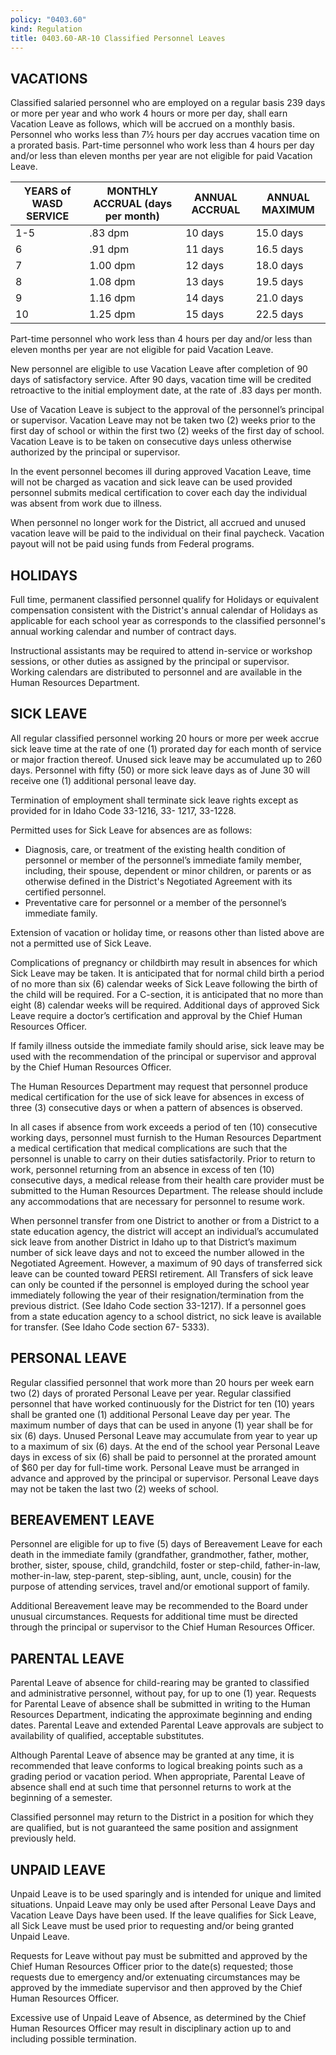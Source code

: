 ```yaml
---
policy: "0403.60"
kind: Regulation
title: 0403.60-AR-10 Classified Personnel Leaves
---
```


## VACATIONS

Classified salaried personnel who are employed on a regular basis 239 days or more per year and who work 4 hours or more per day, shall earn Vacation Leave as follows, which will be accrued on a monthly basis.  Personnel who works less than 7½ hours per day accrues vacation time on a prorated basis.  Part-time personnel who work less than 4 hours per day and/or less than eleven months per year are not eligible for paid Vacation Leave. 

| YEARS of WASD SERVICE | MONTHLY ACCRUAL (days per month) | ANNUAL ACCRUAL | ANNUAL MAXIMUM |
|-------|----------------------------------|----------------|----------------|
| 1-5   | .83 dpm                          | 10 days        | 15.0 days      |
| 6     | .91 dpm                          | 11 days        | 16.5 days      |
| 7     | 1.00 dpm                         | 12 days        | 18.0 days      |
| 8     | 1.08 dpm                         | 13 days        | 19.5 days      |
| 9     | 1.16 dpm                         | 14 days        | 21.0 days      |
| 10    | 1.25 dpm                         | 15 days        | 22.5 days      |

 Part-time personnel who work less than 4 hours per day and/or less than eleven months per year are not eligible for paid Vacation Leave. 

New personnel are eligible to use Vacation Leave after completion of 90 days of satisfactory service. After 90 days, vacation time will be credited retroactive to the initial employment date, at the rate of .83 days per month. 

Use of Vacation Leave is subject to the approval of the personnel’s principal or supervisor.  Vacation Leave may not be taken two (2) weeks prior to the first day of school or within the first two (2) weeks of the first day of school. Vacation Leave is to be taken on consecutive days unless otherwise authorized by the principal or supervisor.

In the event personnel becomes ill during approved Vacation Leave, time will not be charged as vacation and sick leave can be used provided personnel submits medical certification to cover each day the individual was absent from work due to illness. 

When personnel no longer work for the District, all accrued and unused vacation leave will be paid to the individual on their final paycheck. Vacation payout will not be paid using funds from Federal programs.

## HOLIDAYS

Full time, permanent classified personnel qualify for Holidays or equivalent compensation consistent with the District's annual calendar of Holidays as applicable for each school year as corresponds to the classified personnel's annual working calendar and number of contract days.
 
Instructional assistants may be required to attend in-service or workshop sessions, or other duties as assigned by the principal or supervisor.  Working calendars are distributed to personnel and are available in the Human Resources Department. 

## SICK LEAVE

All regular classified personnel working 20 hours or more per week accrue sick leave time at the rate of one (1) prorated day for each month of service or major fraction thereof. Unused sick leave may be accumulated up to 260 days. Personnel with fifty (50) or more sick leave days as of June 30 will receive one (1) additional personal leave day. 

Termination of employment shall terminate sick leave rights except as provided for in Idaho Code 33-1216, 33- 1217, 33-1228.

Permitted uses for Sick Leave for absences are as follows:
 - Diagnosis, care, or treatment of the existing health condition of personnel or member of the personnel’s immediate family member, including, their spouse, dependent or minor children, or parents or as otherwise defined in the District's Negotiated Agreement with its certified personnel.
- Preventative care for personnel or a member of the personnel’s immediate family.

Extension of vacation or holiday time, or reasons other than listed above are not a permitted use of Sick Leave.

Complications of pregnancy or childbirth may result in absences for which Sick Leave may be taken.  It is anticipated that for normal child birth a period of no more than six (6) calendar weeks of Sick Leave following the birth of the child will be required.  For a C-section, it is anticipated that no more than eight (8) calendar weeks will be required.   Additional days of approved Sick Leave require a doctor’s certification and approval by the Chief Human Resources Officer.

If family illness outside the immediate family should arise, sick leave may be used with the recommendation of the principal or supervisor and approval by the Chief Human Resources Officer.

The Human Resources Department may request that personnel produce medical certification for the use of sick leave for absences in excess of three (3) consecutive days or when a pattern of absences is observed.

In all cases if absence from work exceeds a period of ten (10) consecutive working days, personnel must furnish to the Human Resources Department a medical certification that medical complications are such that the personnel is unable to carry on their duties satisfactorily.  Prior to return to work, personnel returning from an absence in excess of ten (10) consecutive days, a medical release from their health care provider must be submitted to the Human Resources Department.  The release should include any accommodations that are necessary for personnel to resume work. 

When personnel transfer from one District to another or from a District to a state education agency, the district will accept an individual’s accumulated sick leave from another District in Idaho up to that District’s maximum number of sick leave days and not to exceed the number allowed in the Negotiated Agreement. However, a maximum of 90 days of transferred sick leave can be counted toward PERSI retirement. All Transfers of sick leave can only be counted if the personnel is employed during the school year immediately following the year of their resignation/termination from the previous district. (See Idaho Code section 33-1217). If a personnel goes from a state education agency to a school district, no sick leave is available for transfer. (See Idaho Code section 67- 5333).

## PERSONAL LEAVE

Regular classified personnel that work more than 20 hours per week earn two (2) days of prorated Personal Leave per year.  Regular classified personnel that have worked continuously for the District for ten (10) years shall be granted one (1) additional Personal Leave day per year.  The maximum number of days that can be used in anyone (1) year shall be for six (6) days.  Unused Personal Leave may accumulate from year to year up to a maximum of six (6) days.  At the end of the school year Personal Leave days in excess of six (6) shall be paid to personnel at the prorated amount of $60 per day for full-time work.  Personal Leave must be arranged in advance and approved by the principal or supervisor.  Personal Leave days may not be taken the last two (2) weeks of school.

## BEREAVEMENT LEAVE

Personnel are eligible for up to five (5) days of Bereavement Leave for each death in the immediate family (grandfather, grandmother, father, mother, brother, sister, spouse, child, grandchild, foster or step-child, father-in-law, mother-in-law, step-parent, step-sibling, aunt, uncle, cousin) for the purpose of attending services, travel and/or emotional support of family.

Additional Bereavement leave may be recommended to the Board under unusual circumstances. Requests for additional time must be directed through the principal or supervisor to the Chief Human Resources Officer.

## PARENTAL LEAVE

Parental Leave of absence for child-rearing may be granted to classified and administrative personnel, without pay, for up to one (1) year.  Requests for Parental Leave of absence shall be submitted in writing to the Human Resources Department, indicating the approximate beginning and ending dates. Parental Leave and extended Parental Leave approvals are subject to availability of qualified, acceptable substitutes. 
 
Although Parental Leave of absence may be granted at any time, it is recommended that leave conforms to logical breaking points such as a grading period or vacation period.  When appropriate, Parental Leave of absence shall end at such time that personnel returns to work at the beginning of a semester. 
 
Classified personnel may return to the District in a position for which they are qualified, but is not guaranteed the same position and assignment previously held. 

## UNPAID LEAVE

Unpaid Leave is to be used sparingly and is intended for unique and limited situations.   Unpaid Leave may only be used after Personal Leave Days and Vacation Leave Days have been used.  If the leave qualifies for Sick Leave, all Sick Leave must be used prior to requesting and/or being granted Unpaid Leave. 
 
Requests for Leave without pay must be submitted and approved by the Chief Human Resources Officer prior to the date(s) requested; those requests due to emergency and/or extenuating circumstances may be approved by the immediate supervisor and then approved by the Chief Human Resources Officer.
 
Excessive use of Unpaid Leave of Absence, as determined by the Chief Human Resources Officer may result in disciplinary action up to and including possible termination. 
